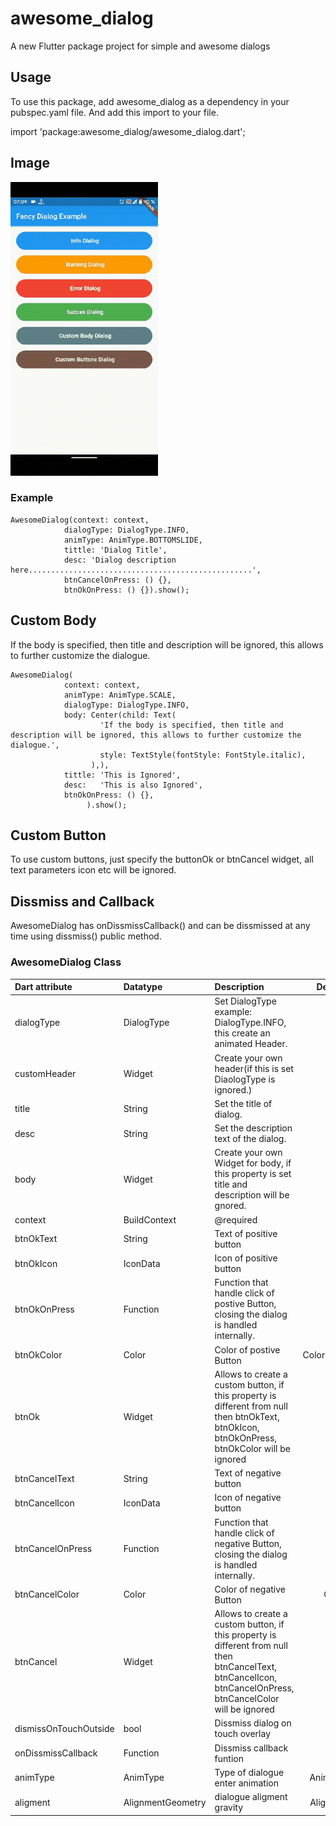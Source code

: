 # awesome_dialog

A new Flutter package project for simple and awesome dialogs

## Usage

To use this package, add awesome_dialog as a dependency in your pubspec.yaml file.
And add this import to your file.

import 'package:awesome_dialog/awesome_dialog.dart';

## Image
![alt text](doc/gif.gif)

### Example

```
AwesomeDialog(context: context,
            dialogType: DialogType.INFO,
            animType: AnimType.BOTTOMSLIDE,
            tittle: 'Dialog Title',
            desc: 'Dialog description here..................................................',
            btnCancelOnPress: () {},
            btnOkOnPress: () {}).show();
```
## Custom Body

If the body is specified, then title and description will be ignored, this allows to further customize the dialogue.

```
AwesomeDialog(
            context: context,
            animType: AnimType.SCALE,
            dialogType: DialogType.INFO,
            body: Center(child: Text(
                    'If the body is specified, then title and description will be ignored, this allows to further customize the dialogue.',
                    style: TextStyle(fontStyle: FontStyle.italic),
                  ),),
            tittle: 'This is Ignored',
            desc:   'This is also Ignored',
            btnOkOnPress: () {},
                 ).show();
```

## Custom Button

To use custom buttons, just specify the buttonOk or btnCancel widget, all text parameters icon etc will be ignored.

## Dissmiss and Callback

AwesomeDialog has onDissmissCallback() and can be dissmissed at any time using dissmiss() public method.

### AwesomeDialog Class

| Dart attribute        | Datatype       | Description                                                           |                                          Default Value                                          |
| :-------------------- | :------------- | :-------------------------------------------------------------------- | :---------------------------------------------------------------------------------------------: |
| dialogType            | DialogType     | Set DialogType example: DialogType.INFO, this create an animated Header.|   Null  |
| customHeader          | Widget         | Create your own header(if this is set DiaologType is ignored.)             |   Null         |
| title                 | String         | Set the title of dialog.                         |            Null                  |
| desc                  | String         | Set the description text of the dialog.               |  Null |
| body                  | Widget         | Create your own Widget for body, if this property is set title and description will be gnored.                             |  Null  
| context             | BuildContext          | @required                |           Null                      |
| btnOkText | String          | Text of positive button                         |                                          'Ok'  |
| btnOkIcon | IconData          | Icon of positive button                       |                                          Null  |
| btnOkOnPress | Function          | Function that handle click of postive Button, closing the dialog is handled internally.  |   Null  |
| btnOkColor | Color          | Color of postive Button  |   Color(0xFF00CA71) |
| btnOk | Widget          |  Allows to create a custom button, if this property is different from null then btnOkText, btnOkIcon, btnOkOnPress, btnOkColor will be ignored  | null  |
| btnCancelText | String          | Text of negative button                         |                                          'Cancel'  |
| btnCancelIcon | IconData          | Icon of negative button                       |                                          Null  |
| btnCancelOnPress | Function       | Function that handle click of negative Button, closing the dialog is handled internally.  | Null  |
| btnCancelColor | Color          | Color of negative Button  |   Colors.red |
| btnCancel | Widget          |  Allows to create a custom button, if this property is different from null then btnCancelText, btnCancelIcon, btnCancelOnPress, btnCancelColor will be ignored  | null  |
|dismissOnTouchOutside             | bool      | Dissmiss dialog on touch overlay    | true |
|onDissmissCallback            | Function      | Dissmiss callback funtion    | Null |
| animType             | AnimType      | Type of dialogue enter animation                                 | AnimType.SCALE |
| aligment             | AlignmentGeometry      | dialogue aligment gravity                                | Alignment.center |







